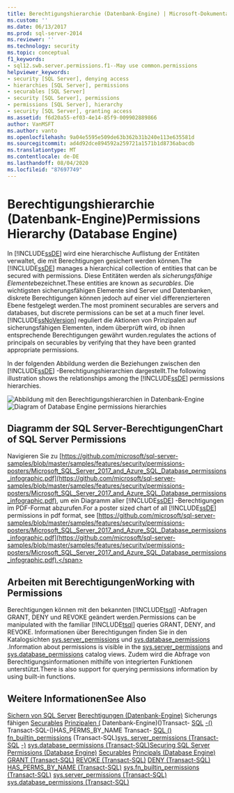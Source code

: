 ```yaml
---
title: Berechtigungshierarchie (Datenbank-Engine) | Microsoft-Dokumentation
ms.custom: ''
ms.date: 06/13/2017
ms.prod: sql-server-2014
ms.reviewer: ''
ms.technology: security
ms.topic: conceptual
f1_keywords:
- sql12.swb.server.permissions.f1--May use common.permissions
helpviewer_keywords:
- security [SQL Server], denying access
- hierarchies [SQL Server], permissions
- securables [SQL Server]
- security [SQL Server], permissions
- permissions [SQL Server], hierarchy
- security [SQL Server], granting access
ms.assetid: f6d20a55-ef03-4e14-85f9-009902889866
author: VanMSFT
ms.author: vanto
ms.openlocfilehash: 9a04e5595e509de63b362b31b240e113e635581d
ms.sourcegitcommit: ad4d92dce894592a259721a1571b1d8736abacdb
ms.translationtype: MT
ms.contentlocale: de-DE
ms.lasthandoff: 08/04/2020
ms.locfileid: "87697749"
---
```

# <a name="permissions-hierarchy-database-engine"></a><span data-ttu-id="df096-102">Berechtigungshierarchie (Datenbank-Engine)</span><span class="sxs-lookup"><span data-stu-id="df096-102">Permissions Hierarchy (Database Engine)</span></span>
  <span data-ttu-id="df096-103">In [!INCLUDE[ssDE](../../../includes/ssde-md.md)] wird eine hierarchische Auflistung der Entitäten verwaltet, die mit Berechtigungen gesichert werden können.</span><span class="sxs-lookup"><span data-stu-id="df096-103">The [!INCLUDE[ssDE](../../../includes/ssde-md.md)] manages a hierarchical collection of entities that can be secured with permissions.</span></span> <span data-ttu-id="df096-104">Diese Entitäten werden als *sicherungsfähige Elemente*bezeichnet.</span><span class="sxs-lookup"><span data-stu-id="df096-104">These entities are known as *securables*.</span></span> <span data-ttu-id="df096-105">Die wichtigsten sicherungsfähigen Elemente sind Server und Datenbanken, diskrete Berechtigungen können jedoch auf einer viel differenzierteren Ebene festgelegt werden.</span><span class="sxs-lookup"><span data-stu-id="df096-105">The most prominent securables are servers and databases, but discrete permissions can be set at a much finer level.</span></span> [!INCLUDE[ssNoVersion](../../includes/ssnoversion-md.md)] <span data-ttu-id="df096-106">reguliert die Aktionen von Prinzipalen auf sicherungsfähigen Elementen, indem überprüft wird, ob ihnen entsprechende Berechtigungen gewährt wurden.</span><span class="sxs-lookup"><span data-stu-id="df096-106">regulates the actions of principals on securables by verifying that they have been granted appropriate permissions.</span></span>

 <span data-ttu-id="df096-107">In der folgenden Abbildung werden die Beziehungen zwischen den [!INCLUDE[ssDE](../../../includes/ssde-md.md)] -Berechtigungshierarchien dargestellt.</span><span class="sxs-lookup"><span data-stu-id="df096-107">The following illustration shows the relationships among the [!INCLUDE[ssDE](../../../includes/ssde-md.md)] permissions hierarchies.</span></span>

 <span data-ttu-id="df096-108">![Abbildung mit den Berechtigungshierarchien in Datenbank-Engine](../../database-engine/media/wj-security-layers.gif "Abbildung mit den Berechtigungshierarchien in Datenbank-Engine")</span><span class="sxs-lookup"><span data-stu-id="df096-108">![Diagram of Database Engine permissions hierarchies](../../database-engine/media/wj-security-layers.gif "Diagram of Database Engine permissions hierarchies")</span></span>

## <a name="chart-of-sql-server-permissions"></a><span data-ttu-id="df096-109">Diagramm der SQL Server-Berechtigungen</span><span class="sxs-lookup"><span data-stu-id="df096-109">Chart of SQL Server Permissions</span></span>
 <span data-ttu-id="df096-110">Navigieren Sie zu [https://github.com/microsoft/sql-server-samples/blob/master/samples/features/security/permissions-posters/Microsoft_SQL_Server_2017_and_Azure_SQL_Database_permissions_infographic.pdf](https://github.com/microsoft/sql-server-samples/blob/master/samples/features/security/permissions-posters/Microsoft_SQL_Server_2017_and_Azure_SQL_Database_permissions_infographic.pdf), um ein Diagramm aller [!INCLUDE[ssDE](../../../includes/ssde-md.md)] -Berechtigungen im PDF-Format abzurufen.</span><span class="sxs-lookup"><span data-stu-id="df096-110">For a poster sized chart of all [!INCLUDE[ssDE](../../../includes/ssde-md.md)] permissions in pdf format, see [https://github.com/microsoft/sql-server-samples/blob/master/samples/features/security/permissions-posters/Microsoft_SQL_Server_2017_and_Azure_SQL_Database_permissions_infographic.pdf](https://github.com/microsoft/sql-server-samples/blob/master/samples/features/security/permissions-posters/Microsoft_SQL_Server_2017_and_Azure_SQL_Database_permissions_infographic.pdf).</span></span>

## <a name="working-with-permissions"></a><span data-ttu-id="df096-111">Arbeiten mit Berechtigungen</span><span class="sxs-lookup"><span data-stu-id="df096-111">Working with Permissions</span></span>
 <span data-ttu-id="df096-112">Berechtigungen können mit den bekannten [!INCLUDE[tsql](../../includes/tsql-md.md)] -Abfragen GRANT, DENY und REVOKE geändert werden.</span><span class="sxs-lookup"><span data-stu-id="df096-112">Permissions can be manipulated with the familiar [!INCLUDE[tsql](../../includes/tsql-md.md)] queries GRANT, DENY, and REVOKE.</span></span> <span data-ttu-id="df096-113">Informationen über Berechtigungen finden Sie in den Katalogsichten [sys.server_permissions](/sql/relational-databases/system-catalog-views/sys-server-permissions-transact-sql) und [sys.database_permissions](/sql/relational-databases/system-catalog-views/sys-database-permissions-transact-sql) .</span><span class="sxs-lookup"><span data-stu-id="df096-113">Information about permissions is visible in the [sys.server_permissions](/sql/relational-databases/system-catalog-views/sys-server-permissions-transact-sql) and [sys.database_permissions](/sql/relational-databases/system-catalog-views/sys-database-permissions-transact-sql) catalog views.</span></span> <span data-ttu-id="df096-114">Zudem wird die Abfrage von Berechtigungsinformationen mithilfe von integrierten Funktionen unterstützt.</span><span class="sxs-lookup"><span data-stu-id="df096-114">There is also support for querying permissions information by using built-in functions.</span></span>

## <a name="see-also"></a><span data-ttu-id="df096-115">Weitere Informationen</span><span class="sxs-lookup"><span data-stu-id="df096-115">See Also</span></span>
 <span data-ttu-id="df096-116">[Sichern von SQL Server](securing-sql-server.md) [Berechtigungen &#40;Datenbank-Engine&#41;](permissions-database-engine.md) Sicherungs fähigen [Securables](securables.md) [Prinzipalen &#40;](authentication-access/principals-database-engine.md) Datenbank-Engine&#41;&#40;&#41;Transact- [SQL](/sql/t-sql/statements/grant-transact-sql) [-&#40;&#41;](/sql/t-sql/statements/revoke-transact-sql) Transact-SQL-&#40;&#41;HAS_PERMS_BY_NAME Transact- [SQL &#40;&#41;](/sql/t-sql/statements/deny-transact-sql) [fn_builtin_permissions](/sql/t-sql/functions/has-perms-by-name-transact-sql) &#40;Transact-SQL&#41;[sys. server_permissions &#40;Transact-SQL](/sql/relational-databases/system-functions/sys-fn-builtin-permissions-transact-sql) [-&#41;](/sql/relational-databases/system-catalog-views/sys-server-permissions-transact-sql) [sys.database_permissions &#40;Transact-SQL&#41;](/sql/relational-databases/system-catalog-views/sys-database-permissions-transact-sql)</span><span class="sxs-lookup"><span data-stu-id="df096-116">[Securing SQL Server](securing-sql-server.md) [Permissions &#40;Database Engine&#41;](permissions-database-engine.md) [Securables](securables.md) [Principals &#40;Database Engine&#41;](authentication-access/principals-database-engine.md) [GRANT &#40;Transact-SQL&#41;](/sql/t-sql/statements/grant-transact-sql) [REVOKE &#40;Transact-SQL&#41;](/sql/t-sql/statements/revoke-transact-sql) [DENY &#40;Transact-SQL&#41;](/sql/t-sql/statements/deny-transact-sql) [HAS_PERMS_BY_NAME &#40;Transact-SQL&#41;](/sql/t-sql/functions/has-perms-by-name-transact-sql) [sys.fn_builtin_permissions &#40;Transact-SQL&#41;](/sql/relational-databases/system-functions/sys-fn-builtin-permissions-transact-sql) [sys.server_permissions &#40;Transact-SQL&#41;](/sql/relational-databases/system-catalog-views/sys-server-permissions-transact-sql) [sys.database_permissions &#40;Transact-SQL&#41;](/sql/relational-databases/system-catalog-views/sys-database-permissions-transact-sql)</span></span>



